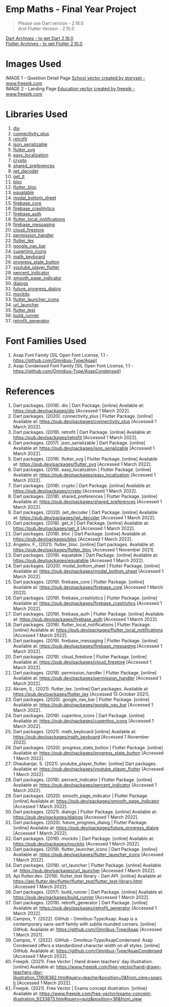 # Emp Maths - Final Year Project

> Please use Dart version - 2.16.0 <br>
> And Flutter Version - 2.10.0

<a href="https://dart.dev/get-dart/archive">Dart Archives - to get Dart 2.16.0</a> <br>
<a href="https://docs.flutter.dev/development/tools/sdk/releases">Flutter Archives - to get Flutter 2.10.0</a>


# Images Used
IMAGE 1 - Question Detail Page
<a href="https://www.freepik.com/vectors/school">School vector created by storyset - www.freepik.com</a>
<br>
IMAGE 2 - Landing Page
<a href="https://www.freepik.com/vectors/education">Education vector created by freepik - www.freepik.com</a>

# Libraries Used
1. <a href="https://pub.dev/packages/dio">dio</a>
2. <a href="https://pub.dev/packages/connectivity_plus">connectivity_plus</a>
3. <a href="https://pub.dev/packages/retrofit">retrofit</a>
4. <a href="https://pub.dev/packages/json_serializable">json_serializable</a>
5. <a href="https://pub.dev/packages/flutter_svg">flutter_svg</a>
6. <a href="https://pub.dev/packages/easy_localization">easy_localization</a>
7. <a href="https://pub.dev/packages/crypto">crypto</a>
8. <a href="https://pub.dev/packages/shared_preferences">shared_preferences</a>
9. <a href="https://pub.dev/packages/jwt_decoder">jwt_decoder</a>
10. <a href="https://pub.dev/packages/get_it">get_it</a>
11. <a href="https://pub.dev/packages/bloc">bloc</a>
12. <a href="https://pub.dev/packages/flutter_bloc">flutter_bloc</a>
13. <a href="https://pub.dev/packages/equatable">equatable</a>
14. <a href="https://pub.dev/packages/modal_bottom_sheet">modal_bottom_sheet</a>
15. <a href="https://pub.dev/packages/firebase_core">firebase_core</a>
16. <a href="https://pub.dev/packages/firebase_crashlytics">firebase_crashlytics</a>
17. <a href="https://pub.dev/packages/firebase_auth">firebase_auth</a>
18. <a href="https://pub.dev/packages/flutter_local_notifications">flutter_local_notifications</a>
19. <a href="https://pub.dev/packages/firebase_messaging">firebase_messaging</a>
20. <a href="https://pub.dev/packages/cloud_firestore">cloud_firestore</a>
21. <a href="https://pub.dev/packages/permission_handler">permission_handler</a>
22. <a href="https://pub.dev/packages/flutter_tex">flutter_tex</a>
23. <a href="https://pub.dev/packages/google_nav_bar">google_nav_bar</a>
24. <a href="https://pub.dev/packages/cupertino_icons">cupertino_icons</a>
25. <a href="https://pub.dev/packages/math_keyboard">math_keyboard</a>
26. <a href="https://pub.dev/packages/progress_state_button">progress_state_button</a>
27. <a href="https://pub.dev/packages/youtube_player_flutter">youtube_player_flutter</a>
28. <a href="https://pub.dev/packages/percent_indicator">percent_indicator</a>
29. <a href="https://pub.dev/packages/smooth_page_indicator">smooth_page_indicator</a>
30. <a href="https://pub.dev/packages/dialogs">dialogs	</a>
31. <a href="https://pub.dev/packages/future_progress_dialog">future_progress_dialog</a>
32. <a href="https://pub.dev/packages/mockito">mockito</a>
33. <a href="https://pub.dev/packages/flutter_launcher_icons">flutter_launcher_icons</a>
34. <a href="https://pub.dev/packages/url_launcher">url_launcher</a>
35. <a href="https://api.flutter.dev/flutter/flutter_test/flutter_test-library.html">flutter_test</a>
36. <a href="https://pub.dev/packages/build_runner">build_runner</a>
37. <a href="https://pub.dev/packages/retrofit_generator">retrofit_generator</a>

# Font Families Used
1.	Asap Font Family [SIL Open Font License, 1.1 - https://github.com/Omnibus-Type/Asap]
2.	Asap Condensed Font Family [SIL Open Font License, 1.1  - https://github.com/Omnibus-Type/AsapCondensed]

# References
1.	Dart packages. (2018). dio | Dart Package. [online] Available at: https://pub.dev/packages/dio [Accessed 1 March 2022].
2.	Dart packages. (2020). connectivity_plus | Flutter Package. [online] Available at: https://pub.dev/packages/connectivity_plus [Accessed 1 March 2022].
3.	Dart packages. (2019). retrofit | Dart Package. [online] Available at: https://pub.dev/packages/retrofit [Accessed 1 March 2022].
4.	Dart packages. (2017). json_serializable | Dart Package. [online] Available at: https://pub.dev/packages/json_serializable [Accessed 1 March 2022].
5.	Dart packages. (2018). flutter_svg | Flutter Package. [online] Available at: https://pub.dev/packages/flutter_svg [Accessed 1 March 2022].
6.	Dart packages. (2019). easy_localization | Flutter Package. [online] Available at: https://pub.dev/packages/easy_localization [Accessed 1 March 2022].
7.	Dart packages. (2018). crypto | Dart Package. [online] Available at: https://pub.dev/packages/crypto [Accessed 1 March 2022].
8.	Dart packages. (2018). shared_preferences | Flutter Package. [online] Available at: https://pub.dev/packages/shared_preferences [Accessed 1 March 2022].
9.	Dart packages. (2020). jwt_decoder | Dart Package. [online] Available at: https://pub.dev/packages/jwt_decoder [Accessed 1 March 2022].
10.	Dart packages. (2018). get_it | Dart Package. [online] Available at: https://pub.dev/packages/get_it [Accessed 1 March 2022].
11.	Dart packages. (2018). bloc | Dart Package. [online] Available at: https://pub.dev/packages/bloc [Accessed 1 March 2022].
12.	Angelov, F., (2021). flutter_bloc. [online] Dart packages. Available at: https://pub.dev/packages/flutter_bloc [Accessed 1 November 2021].
13.	Dart packages. (2019). equatable | Dart Package. [online] Available at: https://pub.dev/packages/equatable [Accessed 1 March 2022].
14.	Dart packages. (2020). modal_bottom_sheet | Flutter Package. [online] Available at: https://pub.dev/packages/modal_bottom_sheet [Accessed 1 March 2022].
15.	Dart packages. (2019). firebase_core | Flutter Package. [online] Available at: https://pub.dev/packages/firebase_core [Accessed 1 March 2022].
16.	Dart packages. (2019). firebase_crashlytics | Flutter Package. [online] Available at: https://pub.dev/packages/firebase_crashlytics [Accessed 1 March 2022].
17.	Dart packages. (2019). firebase_auth | Flutter Package. [online] Available at: https://pub.dev/packages/firebase_auth [Accessed 1 March 2022].
18.	Dart packages. (2018). flutter_local_notifications | Flutter Package. [online] Available at: https://pub.dev/packages/flutter_local_notifications [Accessed 1 March 2022].
19.	Dart packages. (2019). firebase_messaging | Flutter Package. [online] Available at: https://pub.dev/packages/firebase_messaging [Accessed 1 March 2022].
20.	Dart packages. (2019). cloud_firestore | Flutter Package. [online] Available at: https://pub.dev/packages/cloud_firestore [Accessed 1 March 2022].
21.	Dart packages. (2018). permission_handler | Flutter Package. [online] Available at: https://pub.dev/packages/permission_handler [Accessed 1 March 2022].
22.	Akram, S., (2021). flutter_tex. [online] Dart packages. Available at: https://pub.dev/packages/flutter_tex [Accessed 13 October 2021].
23.	Dart packages. (2020). google_nav_bar | Flutter Package. [online] Available at: https://pub.dev/packages/google_nav_bar [Accessed 1 March 2022].
24.	Dart packages. (2018). cupertino_icons | Dart Package. [online] Available at: https://pub.dev/packages/cupertino_icons [Accessed 1 March 2022].
25.	Dart packages. (2021). math_keyboard  [online] Available at: https://pub.dev/packages/math_keyboard [Accessed 1 November 2022].
26.	Dart packages. (2020). progress_state_button | Flutter Package. [online] Available at: https://pub.dev/packages/progress_state_button [Accessed 1 March 2022].
27.	Dhaubanjar, S. (2021). youtube_player_flutter. [online] Dart packages. Available at: https://pub.dev/packages/youtube_player_flutter [Accessed 1 March 2022].
28.	Dart packages. (2018). percent_indicator | Flutter Package. [online] Available at: https://pub.dev/packages/percent_indicator [Accessed 1 March 2022].
29.	Dart packages. (2020). smooth_page_indicator | Flutter Package. [online] Available at: https://pub.dev/packages/smooth_page_indicator [Accessed 1 March 2022].
30.	Dart packages. (2021). dialogs | Flutter Package. [online] Available at: https://pub.dev/packages/dialogs [Accessed 1 March 2022].
31.	Dart packages. (2020). future_progress_dialog | Flutter Package. [online] Available at: https://pub.dev/packages/future_progress_dialog [Accessed 1 March 2022].
32.	Dart packages. (2016). mockito | Dart Package. [online] Available at: https://pub.dev/packages/mockito [Accessed 1 March 2022].
33.	Dart packages. (2019). flutter_launcher_icons | Dart Package. [online] Available at: https://pub.dev/packages/flutter_launcher_icons [Accessed 1 March 2022].
34.	Dart packages. (2018). url_launcher | Flutter Package. [online] Available at: https://pub.dev/packages/url_launcher [Accessed 1 March 2022].
35.	Api.flutter.dev. (2018). flutter_test library - Dart API. [online] Available at: https://api.flutter.dev/flutter/flutter_test/flutter_test-library.html [Accessed 1 March 2022].
36.	Dart packages. (2017). build_runner | Dart Package. [online] Available at: https://pub.dev/packages/build_runner [Accessed 1 March 2022].
37.	Dart packages. (2019). retrofit_generator | Dart Package. [online] Available at: https://pub.dev/packages/retrofit_generator [Accessed 1 March 2022].
38.	Campos, Y. (2022). GitHub - Omnibus-Type/Asap: Asap is a contemporary sans-serif family with subtle rounded corners. [online] GitHub. Available at: https://github.com/Omnibus-Type/Asap [Accessed 1 March 2021].
39. Campos, Y. (2022). GitHub - Omnibus-Type/AsapCondensed: Asap Condensed offers a standardized character width on all styles. [online] GitHub. Available at: https://github.com/Omnibus-Type/AsapCondensed [Accessed 1 March 2022].
40. Freepik. (2021). Free Vector | Hand drawn teachers' day illustration. [online] Available at: https://www.freepik.com/free-vector/hand-drawn-teachers-day-illustration_17808382.htm#query=teacher&position=0&from_view=search [Accessed 1 March 2022].
41. Freepik. (2021). Free Vector | Exams concept illustration. [online] Available at: https://www.freepik.com/free-vector/exams-concept-illustration_9233873.htm#query=quiz&position=36&from_view


